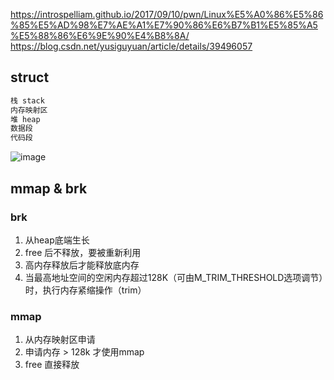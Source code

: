 <https://introspelliam.github.io/2017/09/10/pwn/Linux%E5%A0%86%E5%86%85%E5%AD%98%E7%AE%A1%E7%90%86%E6%B7%B1%E5%85%A5%E5%88%86%E6%9E%90%E4%B8%8A/>
<https://blog.csdn.net/yusiguyuan/article/details/39496057>

## struct 

```c
栈 stack
内存映射区
堆 heap
数据段
代码段
```

![image](https://user-images.githubusercontent.com/19571831/117672737-af7c1c00-b1dc-11eb-9fb0-c6f6394070b8.png)


## mmap & brk

### brk 

1. 从heap底端生长  
2. free 后不释放，要被重新利用  
3. 高内存释放后才能释放底内存  
4. 当最高地址空间的空闲内存超过128K（可由M_TRIM_THRESHOLD选项调节）时，执行内存紧缩操作（trim）

### mmap

1. 从内存映射区申请  
2. 申请内存 > 128k 才使用mmap  
3. free 直接释放

